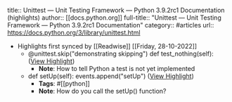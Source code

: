 title:: Unittest — Unit Testing Framework — Python 3.9.2rc1 Documentation (highlights)
author:: [[docs.python.org]]
full-title:: "Unittest — Unit Testing Framework — Python 3.9.2rc1 Documentation"
category:: #articles
url:: https://docs.python.org/3/library/unittest.html

- Highlights first synced by [[Readwise]] [[Friday, 28-10-2022]]
	- @unittest.skip("demonstrating skipping")
	    def test_nothing(self): ([View Highlight](https://instapaper.com/read/1389016602/15572877))
		- **Note**: How to tell Python a test is not yet implemented
	- def setUp(self):
	        events.append("setUp") ([View Highlight](https://instapaper.com/read/1389016602/15572935))
		- **Tags**: #[[python]]
		- **Note**: How do you call the setUp() function?